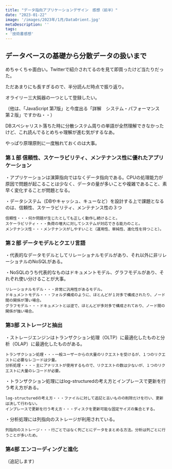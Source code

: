 ```yaml
---
title: "データ指向アプリケーションデザイン　感想（前半）"
date: "2023-01-22"
image: '/images/2023年/1月/DataOrient.jpg'
metaDescription: ''
tags: 
- '技術書感想'
---
```


## データベースの基礎から分散データの扱いまで

めちゃくちゃ面白い。Twitterで紹介されてるのを見て即買ったけど当たりだった。

ただあまりにも長すぎるので、半分読んだ時点で振り返り。

<bold>オライリー三大鈍器</bold>の一つとして登録したい。

（他は、「JavaScript 第7版」と今度出る「詳解　システム・パフォーマンス　第２版」ですかね・・）

DBスペシャリスト落ちた時に分散システム周りの単語が全然理解できなかったけど、これ読んでるとめちゃ理解が進む気がするなあ。

やっぱり原理原則に一度触れておくのは大事。

### 第１部 信頼性、スケーラビリティ、メンテナンス性に優れたアプリケーション
・アプリケーションは演算指向ではなく<red><bold>データ指向</bold></red>である。CPUの処理能力が原因で問題が起こることは少なく、<red>データの量が多いことや複雑であること、素早く変化すること</red>が問題となる。

・データシステム（DBやキャッシュ、キューなど）を設計する上で課題となるのは、信頼性、スケーラビリティ、メンテナンス性の３つ

```
信頼性・・・何か問題が生じたとしても正しく動作し続けること。
スケーラビリティ・・・負荷の増大に対してシステムが対応できる能力のこと。
メンテナンス性・・・メンテナンスがしやすいこと（運用性、単純性、進化性を持つこと）。
```

### 第２部 データモデルとクエリ言語
・代表的なデータモデルとして<bold>リレーショナルモデル</bold>があり、それ以外に非リレーショナルの<bold>NoSQL</bold>がある。

・NoSQLのうち代表的なものは<bold>ドキュメントモデル</bold>、<bold>グラフモデル</bold>があり、それぞれ使い分けることが大事。

```
リレーショナルモデル・・・非常に汎用性があるモデル。
ドキュメントモデル・・・フォルダ構成のように、ほとんどが１対多で構成されたり、ノード間の関係が薄い場合。
グラフモデル・・・ドキュメントとは逆で、ほとんどが多対多で構成されており、ノード間の関係が強い場合。
```

### 第3部 ストレージと抽出
・ストレージエンジンは<bold>トランザクション処理（OLTP）</bold>に最適化したものと<bold>分析（OLAP）</bold>に最適化したものがある。

```
トランザクション処理・・・一般ユーザーからの大量のリクエストを受けるが、１つのリクエストに必要なレコードは少量。
分析処理・・・・主にアナリストが使用するもので、リクエストの数は少ないが、１つのリクエストに大量のレコードが必要。
```

・トランザクション処理には<bold>log-structuredの考え方</bold>と<bold>インプレースで更新を行う考え方</bold>がある。

```
log-structuredの考え方・・・ファイルに対して追記と古いものの削除だけを行い、更新は決して行わない。
インプレースで更新を行う考え方・・・ディスクを更新可能な固定サイズの集合とする。
```

・分析処理には<bold>列指向のストレージ</bold>が利用されている。
```
列指向のストレージ・・・行ごとではなく列ごとにデータをまとめる方法。分析は列ごとに行うことが多いため。
```

### 第4部 エンコーディングと進化

（追記します）

